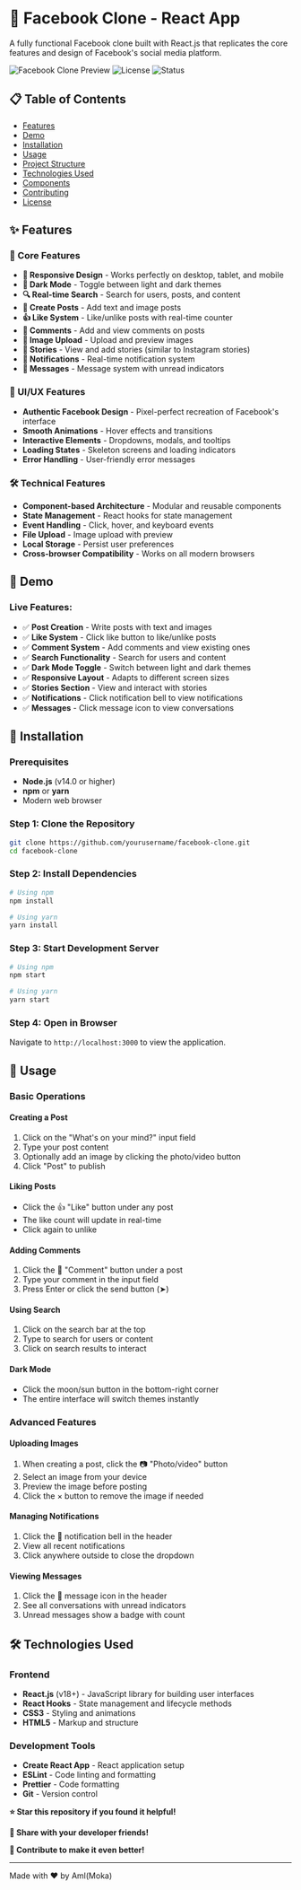 # 🚀 Facebook Clone - React App

A fully functional Facebook clone built with React.js that replicates the core features and design of Facebook's social media platform.

![Facebook Clone Preview](https://img.shields.io/badge/React-18.0+-blue.svg)
![License](https://img.shields.io/badge/License-MIT-green.svg)
![Status](https://img.shields.io/badge/Status-Active-brightgreen.svg)

## 📋 Table of Contents

- [Features](#-features)
- [Demo](#-demo)
- [Installation](#-installation)
- [Usage](#-usage)
- [Project Structure](#-project-structure)
- [Technologies Used](#-technologies-used)
- [Components](#-components)
- [Contributing](#-contributing)
- [License](#-license)

## ✨ Features

### 🎯 Core Features
- **📱 Responsive Design** - Works perfectly on desktop, tablet, and mobile
- **🌙 Dark Mode** - Toggle between light and dark themes
- **🔍 Real-time Search** - Search for users, posts, and content
- **📝 Create Posts** - Add text and image posts
- **👍 Like System** - Like/unlike posts with real-time counter
- **💬 Comments** - Add and view comments on posts
- **📸 Image Upload** - Upload and preview images
- **📖 Stories** - View and add stories (similar to Instagram stories)
- **🔔 Notifications** - Real-time notification system
- **💌 Messages** - Message system with unread indicators

### 🎨 UI/UX Features
- **Authentic Facebook Design** - Pixel-perfect recreation of Facebook's interface
- **Smooth Animations** - Hover effects and transitions
- **Interactive Elements** - Dropdowns, modals, and tooltips
- **Loading States** - Skeleton screens and loading indicators
- **Error Handling** - User-friendly error messages

### 🛠️ Technical Features
- **Component-based Architecture** - Modular and reusable components
- **State Management** - React hooks for state management
- **Event Handling** - Click, hover, and keyboard events
- **File Upload** - Image upload with preview
- **Local Storage** - Persist user preferences
- **Cross-browser Compatibility** - Works on all modern browsers

## 🎥 Demo

### Live Features:
- ✅ **Post Creation** - Write posts with text and images
- ✅ **Like System** - Click like button to like/unlike posts
- ✅ **Comment System** - Add comments and view existing ones
- ✅ **Search Functionality** - Search for users and content
- ✅ **Dark Mode Toggle** - Switch between light and dark themes
- ✅ **Responsive Layout** - Adapts to different screen sizes
- ✅ **Stories Section** - View and interact with stories
- ✅ **Notifications** - Click notification bell to view notifications
- ✅ **Messages** - Click message icon to view conversations

## 🚀 Installation

### Prerequisites
- **Node.js** (v14.0 or higher)
- **npm** or **yarn**
- Modern web browser

### Step 1: Clone the Repository
```bash
git clone https://github.com/yourusername/facebook-clone.git
cd facebook-clone
```

### Step 2: Install Dependencies
```bash
# Using npm
npm install

# Using yarn
yarn install
```

### Step 3: Start Development Server
```bash
# Using npm
npm start

# Using yarn
yarn start
```

### Step 4: Open in Browser
Navigate to `http://localhost:3000` to view the application.

## 📖 Usage

### Basic Operations

#### Creating a Post
1. Click on the "What's on your mind?" input field
2. Type your post content
3. Optionally add an image by clicking the photo/video button
4. Click "Post" to publish

#### Liking Posts
- Click the 👍 "Like" button under any post
- The like count will update in real-time
- Click again to unlike

#### Adding Comments
1. Click the 💬 "Comment" button under a post
2. Type your comment in the input field
3. Press Enter or click the send button (➤)

#### Using Search
1. Click on the search bar at the top
2. Type to search for users or content
3. Click on search results to interact

#### Dark Mode
- Click the moon/sun button in the bottom-right corner
- The entire interface will switch themes instantly

### Advanced Features

#### Uploading Images
1. When creating a post, click the 📷 "Photo/video" button
2. Select an image from your device
3. Preview the image before posting
4. Click the × button to remove the image if needed

#### Managing Notifications
1. Click the 🔔 notification bell in the header
2. View all recent notifications
3. Click anywhere outside to close the dropdown

#### Viewing Messages
1. Click the 💬 message icon in the header
2. See all conversations with unread indicators
3. Unread messages show a badge with count



## 🛠️ Technologies Used

### Frontend
- **React.js** (v18+) - JavaScript library for building user interfaces
- **React Hooks** - State management and lifecycle methods
- **CSS3** - Styling and animations
- **HTML5** - Markup and structure

### Development Tools
- **Create React App** - React application setup
- **ESLint** - Code linting and formatting
- **Prettier** - Code formatting
- **Git** - Version control

**⭐ Star this repository if you found it helpful!**

**🔗 Share with your developer friends!**

**🤝 Contribute to make it even better!**

---

Made with ❤️ by Aml(Moka)
